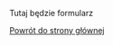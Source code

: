 <!DOCTYPE html>
<html lang="pl">
<head>
    <meta charset="UTF-8">
    <meta name="viewport" content="width=device-width, initial-scale=1.0">
    <title>Formularz</title>
</head>
<body>
    <p>Tutaj będzie formularz</p>
    <p><a href="index.html">Powrót do strony głównej</a></p>
</body>
</html>
